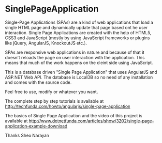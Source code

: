 # SinglePageApplication
Single-Page Applications (SPAs) are a kind of web applications that load a single HTML page and dynamically update that page based ont he user interaction. Single Page Applications are created with the help of HTML5, CSS3 and JavaScript (mostly by using JavaScript frameworks or plugins like jQuery, AngularJS, KnockoutJS etc.).

SPAs are responsive web applications in nature and because of that it doesn't reloads the page on user interaction with the application. This means that much of the work happens on the cleint side using JavaScript.

This is a database driven "Single Page Application" that uses AngularJS and ASP.NET Web API. The database is LocalDB so no need of any installation and comes with the source code.

Feel free to use, modify or whatever you want.

The complete step by step tutorials is available at http://techfunda.com/howto/angularjs/single-page-application

The basics of Single Page Application and the video of this project is available at http://www.dotnetfunda.com/articles/show/3202/single-page-application-example-download 

Thanks
Sheo Narayan
